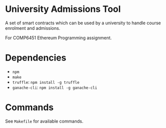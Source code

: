 # University Admissions Tool

A set of smart contracts which can be used by a university to handle course enrolment and admissions. 

For COMP6451 Ethereum Programming assignment.

# Dependencies
 - `npm`
 - `make`
 - `truffle`: `npm install -g truffle`
 - `ganache-cli`: `npm install -g ganache-cli`

# Commands

See `Makefile` for available commands.

